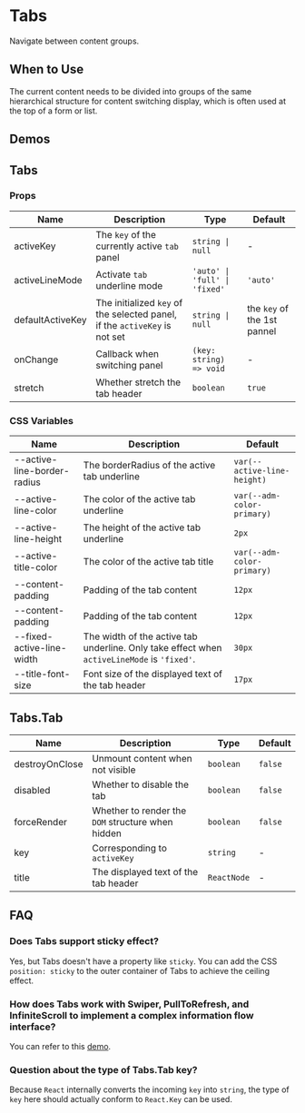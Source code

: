 # Tabs

Navigate between content groups.

## When to Use

The current content needs to be divided into groups of the same hierarchical structure for content switching display, which is often used at the top of a form or list.

## Demos

<code src="./demos/demo1.tsx"></code>

<code src="./demos/demo2.tsx"></code>

<code src="./demos/demo3.tsx"></code>

<code src="./demos/demo4.tsx"></code>

## Tabs

### Props

| Name             | Description                                                                | Type                          | Default                     |
| ---------------- | -------------------------------------------------------------------------- | ----------------------------- | --------------------------- |
| activeKey        | The `key` of the currently active `tab` panel                              | `string \| null`              | -                           |
| activeLineMode   | Activate `tab` underline mode                                              | `'auto' \| 'full' \| 'fixed'` | `'auto'`                    |
| defaultActiveKey | The initialized `key` of the selected panel, if the `activeKey` is not set | `string \| null`              | the `key` of the 1st pannel |
| onChange         | Callback when switching panel                                              | `(key: string) => void`       | -                           |
| stretch          | Whether stretch the tab header                                             | `boolean`                     | `true`                      |

### CSS Variables

| Name                        | Description                                                                                 | Default                     |
| --------------------------- | ------------------------------------------------------------------------------------------- | --------------------------- |
| --active-line-border-radius | The borderRadius of the active tab underline                                                | `var(--active-line-height)` |
| --active-line-color         | The color of the active tab underline                                                       | `var(--adm-color-primary)`  |
| --active-line-height        | The height of the active tab underline                                                      | `2px`                       |
| --active-title-color        | The color of the active tab title                                                           | `var(--adm-color-primary)`  |
| --content-padding           | Padding of the tab content                                                                  | `12px`                      |
| --content-padding           | Padding of the tab content                                                                  | `12px`                      |
| --fixed-active-line-width   | The width of the active tab underline. Only take effect when `activeLineMode` is `'fixed'`. | `30px`                      |
| --title-font-size           | Font size of the displayed text of the tab header                                           | `17px`                      |

## Tabs.Tab

| Name           | Description                                       | Type        | Default |
| -------------- | ------------------------------------------------- | ----------- | ------- |
| destroyOnClose | Unmount content when not visible                  | `boolean`   | `false` |
| disabled       | Whether to disable the tab                        | `boolean`   | `false` |
| forceRender    | Whether to render the `DOM` structure when hidden | `boolean`   | `false` |
| key            | Corresponding to `activeKey`                      | `string`    | -       |
| title          | The displayed text of the tab header              | `ReactNode` | -       |

## FAQ

### Does Tabs support sticky effect?

Yes, but Tabs doesn't have a property like `sticky`. You can add the CSS `position: sticky` to the outer container of Tabs to achieve the ceiling effect.

### How does Tabs work with Swiper, PullToRefresh, and InfiniteScroll to implement a complex information flow interface?

You can refer to this [demo](https://codesandbox.io/s/mystifying-glitter-knpc7u?file=/src/components/getPullToRefreshlData.tsx).

### Question about the type of Tabs.Tab key?

Because `React` internally converts the incoming `key` into `string`, the type of `key` here should actually conform to `React.Key` can be used.

